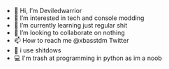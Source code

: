 - 👋 Hi, I’m Deviledwarrior
- 👀 I’m interested in tech and console modding
- 🌱 I’m currently learning just regular shit
- 💞️ I’m looking to collaborate on nothing
- 📫 How to reach me @xbasstdm Twitter
- 🐧 i use shitdows
- 💻 I'm trash at programming in python as im a noob
<!---
Da end XDD
--->
